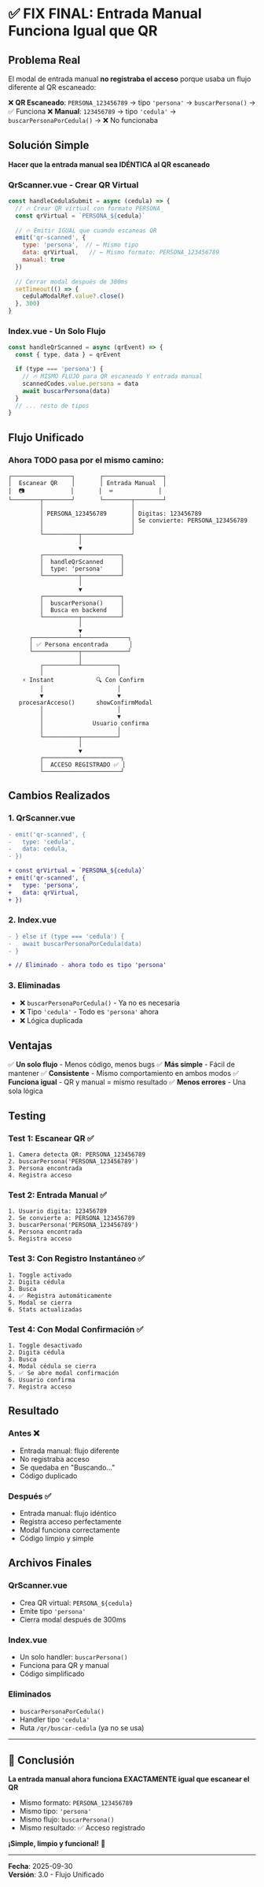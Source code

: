 # ✅ FIX FINAL: Entrada Manual Funciona Igual que QR

## Problema Real

El modal de entrada manual **no registraba el acceso** porque usaba un flujo diferente al QR escaneado:

❌ **QR Escaneado**: `PERSONA_123456789` → tipo `'persona'` → `buscarPersona()` → ✅ Funciona
❌ **Manual**: `123456789` → tipo `'cedula'` → `buscarPersonaPorCedula()` → ❌ No funcionaba

## Solución Simple

**Hacer que la entrada manual sea IDÉNTICA al QR escaneado**

### QrScanner.vue - Crear QR Virtual

```javascript
const handleCedulaSubmit = async (cedula) => {
  // 🔥 Crear QR virtual con formato PERSONA_
  const qrVirtual = `PERSONA_${cedula}`
  
  // 🔥 Emitir IGUAL que cuando escaneas QR
  emit('qr-scanned', {
    type: 'persona',  // ← Mismo tipo
    data: qrVirtual,   // ← Mismo formato: PERSONA_123456789
    manual: true
  })
  
  // Cerrar modal después de 300ms
  setTimeout(() => {
    cedulaModalRef.value?.close()
  }, 300)
}
```

### Index.vue - Un Solo Flujo

```javascript
const handleQrScanned = async (qrEvent) => {
  const { type, data } = qrEvent

  if (type === 'persona') {
    // 🔥 MISMO FLUJO para QR escaneado Y entrada manual
    scannedCodes.value.persona = data
    await buscarPersona(data)
  }
  // ... resto de tipos
}
```

## Flujo Unificado

### Ahora TODO pasa por el mismo camino:

```
┌─────────────────┐       ┌─────────────────┐
│  Escanear QR    │       │ Entrada Manual  │
│  📷             │       │  ⌨️             │
└────────┬────────┘       └────────┬────────┘
         │                         │
         │ PERSONA_123456789       │ Digitas: 123456789
         │                         │ Se convierte: PERSONA_123456789
         │                         │
         └──────────┬──────────────┘
                    │
                    ▼
         ┌──────────────────────┐
         │  handleQrScanned     │
         │  type: 'persona'     │
         └──────────┬───────────┘
                    │
                    ▼
         ┌──────────────────────┐
         │  buscarPersona()     │
         │  Busca en backend    │
         └──────────┬───────────┘
                    │
                    ▼
      ┌─────────────┴─────────────┐
      │ ✅ Persona encontrada      │
      └─────────────┬─────────────┘
                    │
         ┌──────────┴──────────┐
         │                     │
    ⚡ Instant            🔍 Con Confirm
         │                     │
         ▼                     ▼
   procesarAcceso()      showConfirmModal
         │                     │
         │                     ▼
         │              Usuario confirma
         │                     │
         └──────────┬──────────┘
                    │
                    ▼
         ┌──────────────────────┐
         │  ACCESO REGISTRADO ✅ │
         └──────────────────────┘
```

## Cambios Realizados

### 1. QrScanner.vue
```diff
- emit('qr-scanned', {
-   type: 'cedula',
-   data: cedula,
- })

+ const qrVirtual = `PERSONA_${cedula}`
+ emit('qr-scanned', {
+   type: 'persona',
+   data: qrVirtual,
+ })
```

### 2. Index.vue
```diff
- } else if (type === 'cedula') {
-   await buscarPersonaPorCedula(data)
- }

+ // Eliminado - ahora todo es tipo 'persona'
```

### 3. Eliminadas
- ❌ `buscarPersonaPorCedula()` - Ya no es necesaria
- ❌ Tipo `'cedula'` - Todo es `'persona'` ahora
- ❌ Lógica duplicada

## Ventajas

✅ **Un solo flujo** - Menos código, menos bugs
✅ **Más simple** - Fácil de mantener
✅ **Consistente** - Mismo comportamiento en ambos modos
✅ **Funciona igual** - QR y manual = mismo resultado
✅ **Menos errores** - Una sola lógica

## Testing

### Test 1: Escanear QR ✅
```
1. Camera detecta QR: PERSONA_123456789
2. buscarPersona('PERSONA_123456789')
3. Persona encontrada
4. Registra acceso
```

### Test 2: Entrada Manual ✅
```
1. Usuario digita: 123456789
2. Se convierte a: PERSONA_123456789
3. buscarPersona('PERSONA_123456789')
4. Persona encontrada
5. Registra acceso
```

### Test 3: Con Registro Instantáneo ✅
```
1. Toggle activado
2. Digita cédula
3. Busca
4. ✅ Registra automáticamente
5. Modal se cierra
6. Stats actualizadas
```

### Test 4: Con Modal Confirmación ✅
```
1. Toggle desactivado
2. Digita cédula
3. Busca
4. Modal cédula se cierra
5. ✅ Se abre modal confirmación
6. Usuario confirma
7. Registra acceso
```

## Resultado

### Antes ❌
- Entrada manual: flujo diferente
- No registraba acceso
- Se quedaba en "Buscando..."
- Código duplicado

### Después ✅
- Entrada manual: flujo idéntico
- Registra acceso perfectamente
- Modal funciona correctamente
- Código limpio y simple

## Archivos Finales

### QrScanner.vue
- Crea QR virtual: `PERSONA_${cedula}`
- Emite tipo `'persona'`
- Cierra modal después de 300ms

### Index.vue
- Un solo handler: `buscarPersona()`
- Funciona para QR y manual
- Código simplificado

### Eliminados
- `buscarPersonaPorCedula()` 
- Handler tipo `'cedula'`
- Ruta `/qr/buscar-cedula` (ya no se usa)

---

## 🎉 Conclusión

**La entrada manual ahora funciona EXACTAMENTE igual que escanear el QR**

- Mismo formato: `PERSONA_123456789`
- Mismo tipo: `'persona'`
- Mismo flujo: `buscarPersona()`
- Mismo resultado: ✅ Acceso registrado

**¡Simple, limpio y funcional!** 🚀

---

**Fecha**: 2025-09-30  
**Versión**: 3.0 - Flujo Unificado
